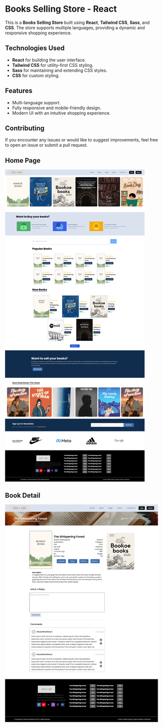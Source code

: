 # Books Selling Store - React

This is a **Books Selling Store** built using **React**, **Tailwind CSS**, **Sass**, and **CSS**. The store supports multiple languages, providing a dynamic and responsive shopping experience.

## Technologies Used
- **React** for building the user interface.
- **Tailwind CSS** for utility-first CSS styling.
- **Sass** for maintaining and extending CSS styles.
- **CSS** for custom styling.

## Features
- Multi-language support.
- Fully responsive and mobile-friendly design.
- Modern UI with an intuitive shopping experience.

## Contributing
If you encounter any issues or would like to suggest improvements, feel free to open an issue or submit a pull request.

## Home Page
![Home Page](./images/Home.png)


## Book Detail
![Book Detail](./images/bookDetails.png)
